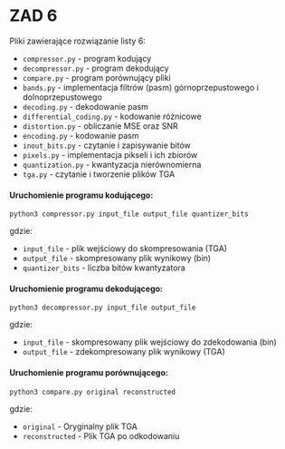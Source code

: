 # ZAD 6

Pliki zawierające rozwiązanie listy 6:
  - ```compressor.py``` - program kodujący
  - ```decompressor.py``` - program dekodujący
  - ```compare.py``` - program porównujący pliki
  - ```bands.py``` - implementacja filtrów (pasm) górnoprzepustowego i dolnoprzepustowego
  - ```decoding.py``` - dekodowanie pasm
  - ```differential_coding.py``` - kodowanie różnicowe
  - ```distortion.py``` - obliczanie MSE oraz SNR
  - ```encoding.py``` - kodowanie pasm
  - ```inout_bits.py``` - czytanie i zapisywanie bitów
  - ```pixels.py``` - implementacja pikseli i ich zbiorów
  - ```quantization.py``` - kwantyzacja nierównomierna
  - ```tga.py``` - czytanie i tworzenie plików TGA

#### Uruchomienie programu kodującego:

```python3 compressor.py input_file output_file quantizer_bits```

gdzie:
  - ```input_file``` - plik wejściowy do skompresowania (TGA)
  - ```output_file``` - skompresowany plik wynikowy (bin)
  - ```quantizer_bits``` - liczba bitów kwantyzatora


#### Uruchomienie programu dekodującego:

```python3 decompressor.py input_file output_file```

gdzie:
  - ```input_file``` - skompresowany plik wejściowy do zdekodowania (bin)
  - ```output_file``` - zdekompresowany plik wynikowy (TGA)


#### Uruchomienie programu porównującego:

```python3 compare.py original reconstructed```

gdzie:
  - ```original``` - Oryginalny plik TGA
  - ```reconstructed``` - Plik TGA po odkodowaniu

